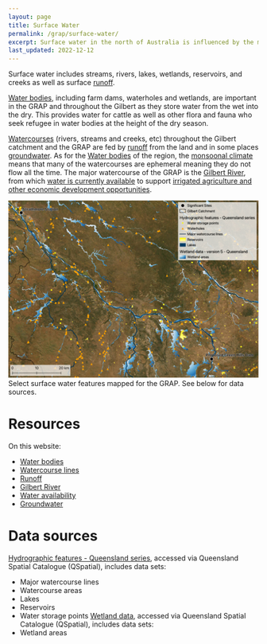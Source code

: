 ```yaml
---
layout: page
title: Surface Water
permalink: /grap/surface-water/
excerpt: Surface water in the north of Australia is influenced by the monsoonal climate, with many water bodies and watercourses being ephemeral. Those that are not ephemeral become refuges for flora and fauna in the dry season and/or watering points for cattle. 
last_updated: 2022-12-12
---
```


Surface water includes streams, rivers, lakes, wetlands, reservoirs, and creeks as well as surface <a href=" /grap/runoff/">runoff</a>. 

<a href="/grap/water-bodies/">Water bodies</a>, including farm dams, waterholes and wetlands, are important in the GRAP and throughout the Gilbert as they store water from the wet into the dry. This provides water for cattle as well as other flora and fauna who seek refugee in water bodies at the height of the dry season. 

<a href="/datasources/watercourse-lines/">Watercourses</a> (rivers, streams and creeks, etc) throughout the Gilbert catchment and the GRAP are fed by <a href="/grap/runoff/">runoff</a> from the land and in some places <a href="/grap/groundwater/">groundwater</a>. As for the <a href="/grap/water-bodies/">Water bodies</a> of the region, the <a href="/grap/water-availability/">monsoonal climate</a> means that many of the watercourses are ephemeral meaning they do not flow all the time. The major watercourse of the GRAP is the <a href="/grap/gilbert-river/">Gilbert River</a>, from which <a href="/grap/gulf-unallocated-water-release/">water is currently available</a> to support <a href="https://www.business.qld.gov.au/industries/mining-energy-water/water/catchments-planning/unallocated-water/gulf" target="_blank"> irrigated agriculture and other economic development opportunities</a>.

<div class="rhs_img_img">
  <a href="/images/surface-water.png" target="_blank">
    <img alt="Select surface water features mapped for the GRAP" src="/images/surface-water.png">
  </a>
  <div class=imgcredit>Select surface water features mapped for the GRAP. See below for data sources.</div>
</div>

# Resources

On this website:
- <a href="/grap/water-bodies/">Water bodies</a>
- <a href="/datasources/watercourse-lines/">Watercourse lines</a>
- <a href="/grap/runoff/">Runoff</a>
- <a href="/grap/gilbert-river/">Gilbert River</a>
- <a href="/grap/water-availability/">Water availability</a>
- <a href="/grap/groundwater/">Groundwater</a>

# Data sources

<a href="https://qldspatial.information.qld.gov.au/catalogue/custom/detail.page?fid={9D9CBCDA-6D4A-49AC-B993-AEF00B2D16F9}" target="_blank">Hydrographic features - Queensland series</a>, accessed via Queensland Spatial Catalogue (QSpatial), includes data sets:
  - Major watercourse lines
  - Watercourse areas
  - Lakes
  - Reservoirs 
  - Water storage points
<a href="https://qldspatial.information.qld.gov.au/catalogue/custom/detail.page?fid={986BE78D-FA59-4A9E-92C5-8626E50CF3A8}" target="_blank">Wetland data</a>, accessed via Queensland Spatial Catalogue (QSpatial), includes data sets:
  - Wetland areas

<!-- NOTES

waterbodies, water-availability, watercourse-lines, gilbert-river, runoff, stream-network (nested within) 


# Surface water

Rivers, streams and waterbodies in the landscape

[Gilbert River](/grap/gilbert-river/)

- [Stream network](/grap/stream-network/)
  - [Streamflow](/grap/runoff/), including from [Stream gauges](/datasources/stream-gauges/)
- [Water bodies](/grap/water-bodies/)
  - [Farm dams](/grap/farm-dams/)
  - Water holes
- [Watersheds](/grap/watershed)

- [Water management](/grap/water-management/), including taking watercourse and overland flow water
  
- [Ecological assets](/grap/ecological-assets/)

# Data sources

[Stream network](/grap/stream-network/)
- Major Watercourse Lines
- Watercourse lines - Gulf drainage division
- AHGFNetworkStream
- Queensland waterways for waterway barrier works
- Water plan watercourses – Queensland
- Water plan nodes - Queensland
- Stream Gauge

- See [Water bodies](/grap/water-bodies/) for stock watering and large [farm dams](/grap/farm-dams/), in-stream waterholes, lakes and wetlands, and floodplains.

[Watersheds](/grap/watershed)
- Catchment Boundary 
- Drainage Basin Sub Areas

--> 